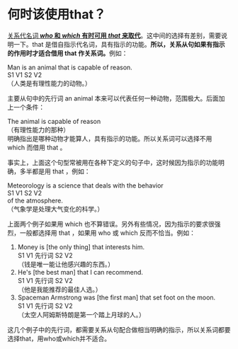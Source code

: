 # 何时该使用that？

<u>关系代名词<b> <em>who</em> 和 <em>which</em> 有时可用 <em>that</em> 来取代</b></u>。这中间的选择有差别，需要说明一下。that 是借自指示代名词，具有指示的功能。<b>所以，关系从句如果有**指示的作用**时才适合**借用 that 作关系词**。</b>例如：  
>  
Man is an animal that is capable of reason.  
S1 V1 S2 V2  
（人类是有理性能力的动物。）  

主要从句中的先行词 an animal 本来可以代表任何一种动物，范围极大。后面加上一个条件：  
>  
The animal is capable of reason   
（有理性能力的那种）  
明确指出是哪种动物才能算人，具有指示的功能。所以关系词可以选择不用 which 而借用 that 。  

事实上，上面这个句型常被用在各种下定义的句子中，这时候因为指示的功能明确，多半都是用 that ，例如：  
>  
Meteorology is a science that deals with the behavior  
S1 V1 S2 V2  
of the atmosphere.  
（气象学是处理大气变化的枓学。）  

上面两个例子如果用 which 也不算错误。另外有些情况，因为指示的要求很强烈，一般都选择用 that ，如果用 who 或 which 反而不恰当。例如：  
>  
1. Money is [the only thing] that interests him.  
S1 V1 先行词 S2 V2  
（钱是唯一能让他感兴趣的东西。）  
2. He's [the best man] that I can recommend.  
S1 V1 先行词 S2 V2  
（他是我能推荐的最佳人选。）  
3. Spaceman Armstrong was [the first man] that set foot on the moon.  
S1 V1 先行词 S2 V2  
（太空人阿姆斯特朗是第一个踏上月球的人。）  

这几个例子中的先行词，都需要关系从句配合做相当明确的指示，所以关系词都要选择that，用who或which并不适合。